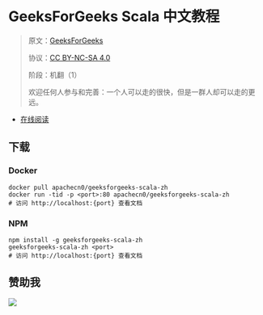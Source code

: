 # GeeksForGeeks Scala 中文教程

> 原文：[GeeksForGeeks](https://geeksforgeeks.org/)
> 
> 协议：[CC BY-NC-SA 4.0](http://creativecommons.org/licenses/by-nc-sa/4.0/)
> 
> 阶段：机翻（1）
> 
> 欢迎任何人参与和完善：一个人可以走的很快，但是一群人却可以走的更远。

* [在线阅读](https://g4g-scala.flygon.net)
## 下载

### Docker

```
docker pull apachecn0/geeksforgeeks-scala-zh
docker run -tid -p <port>:80 apachecn0/geeksforgeeks-scala-zh
# 访问 http://localhost:{port} 查看文档
```

### NPM

```
npm install -g geeksforgeeks-scala-zh
geeksforgeeks-scala-zh <port>
# 访问 http://localhost:{port} 查看文档
```

## 赞助我

![](https://img-blog.csdnimg.cn/20200112005920729.png)
